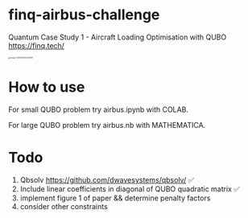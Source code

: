 # finq-airbus-challenge

Quantum Case Study 1 - Aircraft Loading Optimisation with QUBO https://finq.tech/



<img src="https://imghub-1258224042.cos.ap-nanjing.myqcloud.com/Users/haagen/Library/Application%20Support/typora-user-images/image-20211212092315318.png" alt="image-20211212092315318" style="zoom:25%;" />

# How to use

For small QUBO problem try airbus.ipynb with COLAB.

For large QUBO problem try airbus.nb with MATHEMATICA.

# Todo

1. Qbsolv https://github.com/dwavesystems/qbsolv/ ✅
2. Include linear coefficients in diagonal of QUBO quadratic matrix ✅ 
3. implement figure 1 of paper && determine penalty factors
4. consider other constraints
